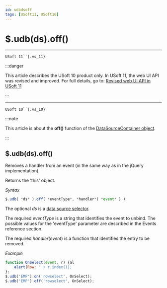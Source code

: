 ```yaml
---
id: udbdsoff
tags: [USoft11, USoft10]
---
```

# $.udb(ds).off()



----

`USoft 11``{.vs_11}`


:::danger

This article describes the USoft 10 product only.
In USoft 11, the web UI API was revised and improved. For full details, go to:
[Revised web UI API in USoft 11](/Web_and_app_UIs/UDB_udb/Revised_web_UI_API_in_USoft_11.md)

:::

----

`USoft 10``{.vs_10}`


:::note

This article is about the **off()** function of the [DataSourceContainer object](/Web_and_app_UIs/UDB_DataSourceContainer).

:::

## **$.udb(ds).off()**

Removes a handler from an event (in the same way as in the jQuery implementation).

Returns the 'this' object.

*Syntax*

```js
$.udb( *ds* ).off( *eventType*, *handler*( *event* ) )
```

The optional *ds* is a [data source selector](/Web_and_app_UIs/UDB_DataSourceMetaContainer/UDB_DataSourceMetaContainer_object.md).

The required *eventType* is a string that identifies the event to unbind. The possible values for the 'eventType' parameter are described in the Events reference section.

The required *handler*(*event*) is a function that identifies the entry to be removed.

*Example*

```js
function OnSelect(event, r) {al
    alert(Row: ' + r.index());
};
$.udb('EMP').on('rowselect', OnSelect);
$.udb('EMP').off('rowselect', OnSelect);
```

 